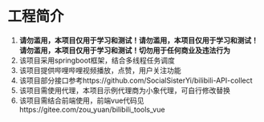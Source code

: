 # 工程简介
1.  **请勿滥用，本项目仅用于学习和测试！请勿滥用，本项目仅用于学习和测试！请勿滥用，本项目仅用于学习和测试！切勿用于任何商业及违法行为** 
2. 该项目采用springboot框架，结合多线程任务调度
3. 该项目提供哔哩哔哩视频播放，点赞，用户关注功能
4. 该项目部分接口参考https://github.com/SocialSisterYi/bilibili-API-collect
5. 该项目需使用代理，本项目示例代理商为小象代理，可自行修改替换
6. 该项目需结合前端使用，前端vue代码见https://gitee.com/zou_yuan/bilibili_tools_vue